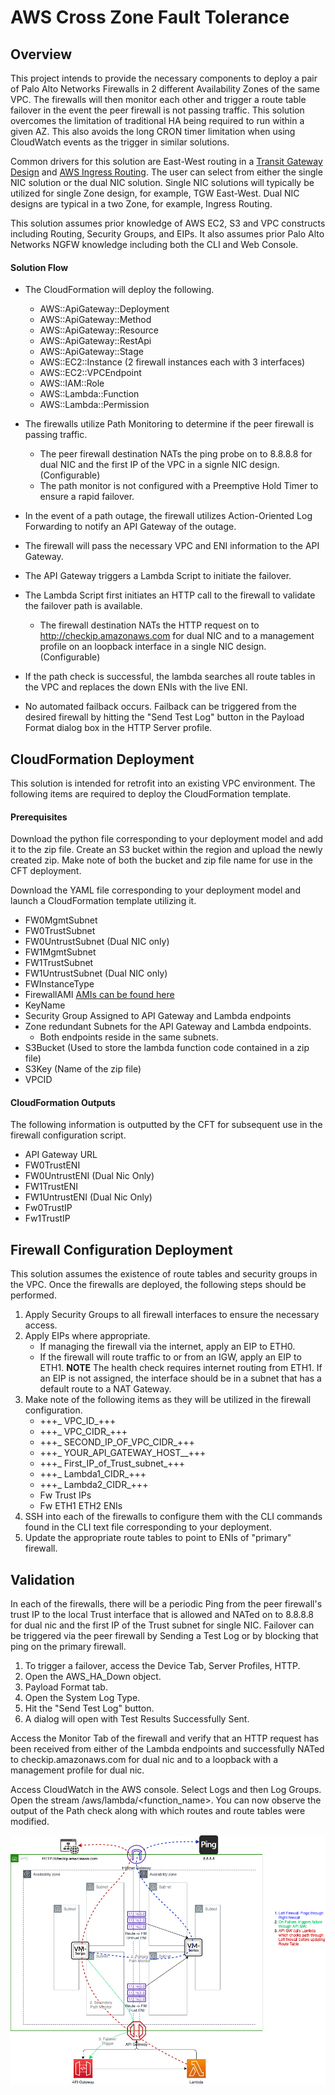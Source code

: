 # AWS Cross Zone Fault Tolerance

## Overview
This project intends to provide the necessary components to deploy a pair of Palo Alto Networks Firewalls in 2 different Availability Zones of the same VPC.  The firewalls will then monitor each other and trigger a route table failover in the event the peer firewall is not passing traffic.  This solution overcomes the limitation of traditional HA being required to run within a given AZ.  This also avoids the long CRON timer limitation when using CloudWatch events as the trigger in similar solutions.

Common drivers for this solution are East-West routing in a [Transit Gateway Design](https://www.paloaltonetworks.com/resources/guides/aws-transit-gateway-deployment-guide) and [AWS Ingress Routing](https://live.paloaltonetworks.com/t5/Blogs/Amazon-Web-Services-AWS-Ingress-Routing/ba-p/300885).  The user can select from either the single NIC solution or the dual NIC solution.  Single NIC solutions will typically be utilized for single Zone design, for example, TGW East-West.  Dual NIC designs are typical in a two Zone, for example, Ingress Routing.

This solution assumes prior knowledge of AWS EC2, S3 and VPC constructs including Routing, Security Groups, and EIPs.  It also assumes prior Palo Alto Networks NGFW knowledge including both the CLI and Web Console.

#### Solution Flow
- The CloudFormation will deploy the following.
  + AWS::ApiGateway::Deployment
  + AWS::ApiGateway::Method
  + AWS::ApiGateway::Resource
  + AWS::ApiGateway::RestApi
  + AWS::ApiGateway::Stage
  + AWS::EC2::Instance (2 firewall instances each with 3 interfaces)
  + AWS::EC2::VPCEndpoint
  + AWS::IAM::Role
  + AWS::Lambda::Function
  + AWS::Lambda::Permission

- The firewalls utilize Path Monitoring to determine if the peer firewall is passing traffic.
  + The peer firewall destination NATs the ping probe on to 8.8.8.8 for dual NIC and the first IP of the VPC in a signle NIC design.  (Configurable)
  + The path monitor is not configured with a Preemptive Hold Timer to ensure a rapid failover.
- In the event of a path outage, the firewall utilizes Action-Oriented Log Forwarding to notify an API Gateway of the outage.
- The firewall will pass the necessary VPC and ENI information to the API Gateway.
- The API Gateway triggers a Lambda Script to initiate the failover.
- The Lambda Script first initiates an HTTP call to the firewall to validate the failover path is available.
  + The firewall destination NATs the HTTP request on to http://checkip.amazonaws.com for dual NIC and to a management profile on an loopback interface in a single NIC design. (Configurable)
- If the path check is successful, the lambda searches all route tables in the VPC and replaces the down ENIs with the live ENI.
- No automated failback occurs.  Failback can be triggered from the desired firewall by hitting the "Send Test Log" button in the Payload Format dialog box in the HTTP Server profile.

## CloudFormation Deployment
This solution is intended for retrofit into an existing VPC environment.  The following items are required to deploy the CloudFormation template.

#### Prerequisites
Download the python file corresponding to your deployment model and add it to the zip file.  Create an S3 bucket within the region and upload the newly created zip.  Make note of both the bucket and zip file name for use in the CFT deployment.

Download the YAML file corresponding to your deployment model and launch a CloudFormation template utilizing it. 

- FW0MgmtSubnet
- FW0TrustSubnet
- FW0UntrustSubnet (Dual NIC only)
- FW1MgmtSubnet
- FW1TrustSubnet
- FW1UntrustSubnet (Dual NIC only)
- FWInstanceType
- FirewallAMI [AMIs can be found here](https://docs.paloaltonetworks.com/compatibility-matrix/vm-series-firewalls/aws-cft-amazon-machine-images-ami-list) 
- KeyName
- Security Group Assigned to API Gateway and Lambda endpoints
- Zone redundant Subnets for the API Gateway and Lambda endpoints.  
  + Both endpoints reside in the same subnets.
- S3Bucket (Used to store the lambda function code contained in a zip file)
- S3Key (Name of the zip file)
- VPCID

#### CloudFormation Outputs
The following information is outputted by the CFT for subsequent use in the firewall configuration script.

- API Gateway URL
- FW0TrustENI
- FW0UntrustENI (Dual Nic Only)
- FW1TrustENI
- FW1UntrustENI (Dual Nic Only)
- Fw0TrustIP
- Fw1TrustIP

## Firewall Configuration Deployment
This solution assumes the existence of route tables and security groups in the VPC.  Once the firewalls are deployed, the following steps should be performed.

1. Apply Security Groups to all firewall interfaces to ensure the necessary access.  
2. Apply EIPs where appropriate.
    + If managing the firewall via the internet, apply an EIP to ETH0.
    + If the firewall will route traffic to or from an IGW, apply an EIP to ETH1.  **NOTE** The health check requires internet routing from ETH1.  If an EIP is not assigned, the interface should be in a subnet that has a default route to a NAT Gateway.
3. Make note of the following items as they will be utilized in the firewall configuration.
    + +++_ VPC_ID_+++
    + +++_ VPC_CIDR_+++
    + +++_ SECOND_IP_OF_VPC_CIDR_+++
    + +++_ YOUR_API_GATEWAY_HOST__+++
    + +++_ First_IP_of_Trust_subnet_+++
    + +++_ Lambda1_CIDR_+++
    + +++_ Lambda2_CIDR_+++
    + Fw Trust IPs
    + Fw ETH1 ETH2 ENIs
4. SSH into each of the firewalls to configure them with the CLI commands found in the CLI text file corresponding to your deployment.
5. Update the appropriate route tables to point to ENIs of "primary" firewall.

## Validation
In each of the firewalls, there will be a periodic Ping from the peer firewall's trust IP to the local Trust interface that is allowed and NATed on to 8.8.8.8 for dual nic and the first IP of the Trust subnet for single NIC.  Failover can be triggered via the peer firewall by Sending a Test Log or by blocking that ping on the primary firewall. 
1. To trigger a failover, access the Device Tab, Server Profiles, HTTP.  
2. Open the AWS_HA_Down object.
3. Payload Format tab.
4. Open the System Log Type.
5. Hit the "Send Test Log" button. 
6. A dialog will open with Test Results Successfully Sent.

Access the Monitor Tab of the firewall and verify that an HTTP request has been received from either of the Lambda endpoints and successfully NATed to checkip.amazonaws.com for dual nic and to a loopback with a management profile for dual nic.

Access CloudWatch in the AWS console.  Select Logs and then Log Groups.  Open the stream /aws/lambda/<function_name>.  You can now observe the output of the Path check along with which routes and route tables were modified.

![Before Image](/AWSXZoneHA-before.png)
